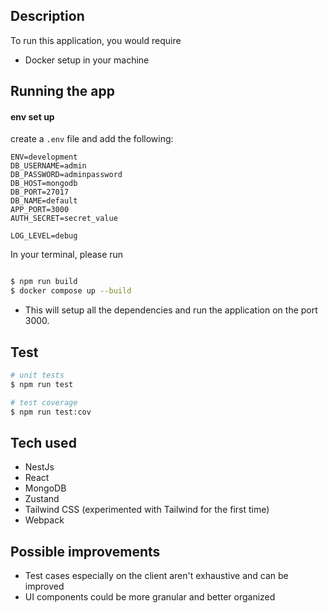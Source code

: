 ## Description

To run this application, you would require

- Docker setup in your machine

## Running the app

#### env set up

create a `.env` file and add the following:

```
ENV=development
DB_USERNAME=admin
DB_PASSWORD=adminpassword
DB_HOST=mongodb
DB_PORT=27017
DB_NAME=default
APP_PORT=3000
AUTH_SECRET=secret_value

LOG_LEVEL=debug
```

In your terminal, please run

```bash

$ npm run build
$ docker compose up --build
```

- This will setup all the dependencies and run the application on the port 3000.

## Test

```bash
# unit tests 
$ npm run test

# test coverage
$ npm run test:cov
```

## Tech used

- NestJs
- React
- MongoDB
- Zustand
- Tailwind CSS (experimented with Tailwind for the first time)
- Webpack

## Possible improvements

- Test cases especially on the client aren't exhaustive and can be improved
- UI components could be more granular and better organized
